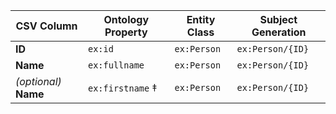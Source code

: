 | CSV Column | Ontology Property | Entity Class | Subject Generation |
| --------------------- | ----------------------- | ------------------ | -------------------- |
| **ID**                | `ex:id`                 | `ex:Person`        | `ex:Person/{ID}`     |
| **Name**              | `ex:fullname`           | `ex:Person`        | `ex:Person/{ID}`     |
| *(optional)* **Name** | `ex:firstname` ‡        | `ex:Person`        | `ex:Person/{ID}`     |
